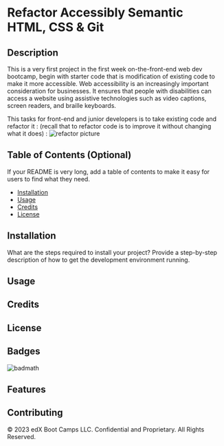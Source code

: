 # Refactor Accessibly Semantic HTML, CSS & Git


## Description 

This is a very first project in the first week on-the-front-end web dev bootcamp, begin with starter code that is modification of existing code to make it more accessible. Web accessibility is an increasingly important consideration for businesses. It ensures that people with disabilities can access a website using assistive technologies such as video captions, screen readers, and braille keyboards. 

This tasks for front-end and junior developers is to take existing code and refactor it : (recall that to refactor code is to improve it without changing what it does) :
 ![refactor picture](/assets/images/01-html-css-git-challenge-demo.pngassets/ima)


## Table of Contents (Optional)

If your README is very long, add a table of contents to make it easy for users to find what they need.

* [Installation](#installation)
* [Usage](#usage)
* [Credits](#credits)
* [License](#license)


## Installation

What are the steps required to install your project? Provide a step-by-step description of how to get the development environment running.


## Usage 




## Credits


## License



## Badges

![badmath](https://img.shields.io/github/languages/top/nielsenjared/badmath)


## Features



## Contributing


© 2023 edX Boot Camps LLC. Confidential and Proprietary. All Rights Reserved.
